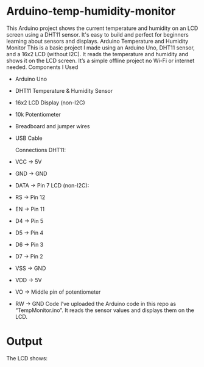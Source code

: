 # Arduino-temp-humidity-monitor
This Arduino project shows the current temperature and humidity on an LCD screen using a DHT11 sensor. It's easy to build and perfect for beginners learning about sensors and displays.
Arduino Temperature and Humidity Monitor
This is a basic project I made using an Arduino Uno, DHT11 sensor, and a 16x2 LCD (without
I2C). It reads the temperature and humidity and shows it on the LCD screen. It’s a simple offline
project no Wi-Fi or internet needed.
Components I Used
- Arduino Uno
- DHT11 Temperature & Humidity Sensor
- 16x2 LCD Display (non-I2C)
- 10k Potentiometer
- Breadboard and jumper wires
- USB Cable
  
  Connections
DHT11:
- VCC → 5V
- GND → GND
- DATA → Pin 7
LCD (non-I2C):
- RS → Pin 12
- EN → Pin 11
- D4 → Pin 5
- D5 → Pin 4
- D6 → Pin 3
- D7 → Pin 2
- VSS → GND
- VDD → 5V
- VO → Middle pin of potentiometer
- RW → GND
Code
I’ve uploaded the Arduino code in this repo as “TempMonitor.ino”. It reads the sensor values and
displays them on the LCD.
# Output
The LCD shows:
